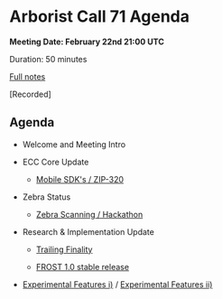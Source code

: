 # Arborist Call 71 Agenda

**Meeting Date: February 22nd 21:00 UTC**

Duration: 50 minutes

[Full notes](https://github.com/ZcashCommunityGrants/arboretum-notes/blob/main/AllArboristCallNotes/Arborist%20Call%2071-Notes.md)

[Recorded]


## Agenda


+ Welcome and Meeting Intro


+ ECC Core Update 

     - [Mobile SDK's / ZIP-320](https://github.com/ZcashCommunityGrants/arboretum-notes/blob/main/AllArboristCallNotes/Arborist%20Call%2071-Notes.md#1-ecc-update---mobile-wallet-sdks--zip-320)

+ Zebra Status 

     - [Zebra Scanning / Hackathon](https://github.com/ZcashCommunityGrants/arboretum-notes/blob/main/AllArboristCallNotes/Arborist%20Call%2071-Notes.md#2-zebra-update---zebra-scanning--hackathon)

+ Research & Implementation Update 
 
     - [Trailing Finality](https://github.com/ZcashCommunityGrants/arboretum-notes/blob/main/AllArboristCallNotes/Arborist%20Call%2071-Notes.md#3-research--implementation-updates-i-trailing-finality)
     
     - [FROST 1.0 stable release](https://github.com/ZcashCommunityGrants/arboretum-notes/blob/main/AllArboristCallNotes/Arborist%20Call%2071-Notes.md#3-research--implementation-updates-ii-frost-10-stable-release)


+ [Experimental Features i)](https://github.com/ZcashCommunityGrants/arboretum-notes/blob/main/AllArboristCallNotes/Arborist%20Call%2071-Notes.md#4-experimental-features-definitions-i) /  [Experimental Features ii)](https://github.com/ZcashCommunityGrants/arboretum-notes/blob/main/AllArboristCallNotes/Arborist%20Call%2071-Notes.md#4-experimental-features-definitions-ii)
